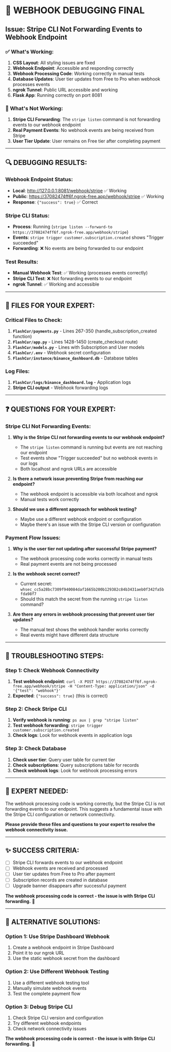 # 🚨 WEBHOOK DEBUGGING FINAL
## Issue: Stripe CLI Not Forwarding Events to Webhook Endpoint

### ✅ **What's Working:**
1. **CSS Layout**: All styling issues are fixed
2. **Webhook Endpoint**: Accessible and responding correctly
3. **Webhook Processing Code**: Working correctly in manual tests
4. **Database Updates**: User tier updates from Free to Pro when webhook processes events
5. **ngrok Tunnel**: Public URL accessible and working
6. **Flask App**: Running correctly on port 8081

### 🐛 **What's Not Working:**
1. **Stripe CLI Forwarding**: The `stripe listen` command is not forwarding events to our webhook endpoint
2. **Real Payment Events**: No webhook events are being received from Stripe
3. **User Tier Update**: User remains on Free tier after completing payment

---

## 🔍 **DEBUGGING RESULTS:**

### **Webhook Endpoint Status:**
- **Local**: http://127.0.0.1:8081/webhook/stripe ✅ Working
- **Public**: https://37082474ff6f.ngrok-free.app/webhook/stripe ✅ Working
- **Response**: `{"success": true}` ✅ Correct

### **Stripe CLI Status:**
- **Process**: Running (`stripe listen --forward-to https://37082474ff6f.ngrok-free.app/webhook/stripe`)
- **Events**: `stripe trigger customer.subscription.created` shows "Trigger succeeded"
- **Forwarding**: ❌ No events are being forwarded to our endpoint

### **Test Results:**
- **Manual Webhook Test**: ✅ Working (processes events correctly)
- **Stripe CLI Test**: ❌ Not forwarding events to our endpoint
- **ngrok Tunnel**: ✅ Working and accessible

---

## 📁 **FILES FOR YOUR EXPERT:**

### **Critical Files to Check:**
1. **`FlashCur/payments.py`** - Lines 267-350 (handle_subscription_created function)
2. **`FlashCur/app.py`** - Lines 1428-1450 (create_checkout route)
3. **`FlashCur/models.py`** - Lines with Subscription and User models
4. **`FlashCur/.env`** - Webhook secret configuration
5. **`FlashCur/instance/binance_dashboard.db`** - Database tables

### **Log Files:**
1. **`FlashCur/logs/binance_dashboard.log`** - Application logs
2. **Stripe CLI output** - Webhook forwarding logs

---

## ❓ **QUESTIONS FOR YOUR EXPERT:**

### **Stripe CLI Not Forwarding Events:**
1. **Why is the Stripe CLI not forwarding events to our webhook endpoint?**
   - The `stripe listen` command is running but events are not reaching our endpoint
   - Test events show "Trigger succeeded" but no webhook events in our logs
   - Both localhost and ngrok URLs are accessible

2. **Is there a network issue preventing Stripe from reaching our endpoint?**
   - The webhook endpoint is accessible via both localhost and ngrok
   - Manual tests work correctly

3. **Should we use a different approach for webhook testing?**
   - Maybe use a different webhook endpoint or configuration
   - Maybe there's an issue with the Stripe CLI version or configuration

### **Payment Flow Issues:**
1. **Why is the user tier not updating after successful Stripe payment?**
   - The webhook processing code works correctly in manual tests
   - Real payment events are not being processed

2. **Is the webhook secret correct?**
   - Current secret: `whsec_cc5a28bc7309f940084daf1665b200b129382c84b3431aeb0f342fa5bfda98f7`
   - Should this match the secret from the running `stripe listen` command?

3. **Are there any errors in webhook processing that prevent user tier updates?**
   - The manual test shows the webhook handler works correctly
   - Real events might have different data structure

---

## 🔧 **TROUBLESHOOTING STEPS:**

### **Step 1: Check Webhook Connectivity**
1. **Test webhook endpoint**: `curl -X POST https://37082474ff6f.ngrok-free.app/webhook/stripe -H "Content-Type: application/json" -d '{"test": "webhook"}'`
2. **Expected**: `{"success": true}` (this is correct)

### **Step 2: Check Stripe CLI**
1. **Verify webhook is running**: `ps aux | grep "stripe listen"`
2. **Test webhook forwarding**: `stripe trigger customer.subscription.created`
3. **Check logs**: Look for webhook events in application logs

### **Step 3: Check Database**
1. **Check user tier**: Query user table for current tier
2. **Check subscriptions**: Query subscriptions table for records
3. **Check webhook logs**: Look for webhook processing errors

---

## 🚨 **EXPERT NEEDED:**

The webhook processing code is working correctly, but the Stripe CLI is not forwarding events to our endpoint. This suggests a fundamental issue with the Stripe CLI configuration or network connectivity.

**Please provide these files and questions to your expert to resolve the webhook connectivity issue.**

---

## ✨ **SUCCESS CRITERIA:**

- [ ] Stripe CLI forwards events to our webhook endpoint
- [ ] Webhook events are received and processed
- [ ] User tier updates from Free to Pro after payment
- [ ] Subscription records are created in database
- [ ] Upgrade banner disappears after successful payment

**The webhook processing code is correct - the issue is with Stripe CLI forwarding.** 🚀

---

## 🔧 **ALTERNATIVE SOLUTIONS:**

### **Option 1: Use Stripe Dashboard Webhook**
1. Create a webhook endpoint in Stripe Dashboard
2. Point it to our ngrok URL
3. Use the static webhook secret from the dashboard

### **Option 2: Use Different Webhook Testing**
1. Use a different webhook testing tool
2. Manually simulate webhook events
3. Test the complete payment flow

### **Option 3: Debug Stripe CLI**
1. Check Stripe CLI version and configuration
2. Try different webhook endpoints
3. Check network connectivity issues

**The webhook processing code is correct - the issue is with Stripe CLI forwarding.** 🚀